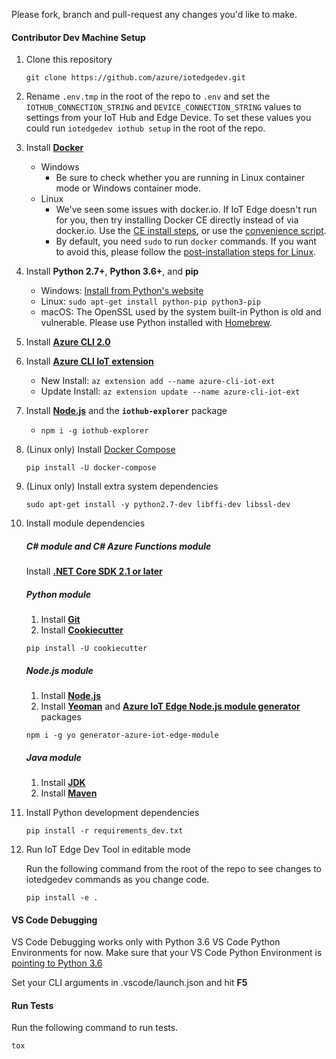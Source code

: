 Please fork, branch and pull-request any changes you'd like to make.

#### Contributor Dev Machine Setup

1. Clone this repository

    `git clone https://github.com/azure/iotedgedev.git`

1. Rename `.env.tmp` in the root of the repo to `.env` and set the `IOTHUB_CONNECTION_STRING` and `DEVICE_CONNECTION_STRING` values to settings from your IoT Hub and Edge Device. To set these values you could run `iotedgedev iothub setup` in the root of the repo.

1. Install **[Docker](https://docs.docker.com/engine/installation/)**
    - Windows    
        - Be sure to check whether you are running in Linux container mode or Windows container mode.
    - Linux
        - We've seen some issues with docker.io. If IoT Edge doesn't run for you, then try installing Docker CE directly instead of via docker.io. Use the [CE install steps](https://docs.docker.com/engine/installation/linux/docker-ce/ubuntu/#install-docker-ce), or use the [convenience script](https://docs.docker.com/engine/installation/linux/docker-ce/ubuntu/#install-using-the-convenience-script).
        - By default, you need `sudo` to run `docker` commands. If you want to avoid this, please follow the [post-installation steps for Linux](https://docs.docker.com/install/linux/linux-postinstall/#manage-docker-as-a-non-root-user).

1. Install **Python 2.7+**, **Python 3.6+**, and **pip**
    - Windows: [Install from Python's website](https://www.python.org/downloads/)
    - Linux: `sudo apt-get install python-pip python3-pip`
    - macOS: The OpenSSL used by the system built-in Python is old and vulnerable. Please use Python installed with [Homebrew](https://docs.brew.sh/Homebrew-and-Python).
    
1. Install **[Azure CLI 2.0](https://docs.microsoft.com/en-us/cli/azure/install-azure-cli?view=azure-cli-latest)**

1. Install **[Azure CLI IoT extension](https://github.com/Azure/azure-iot-cli-extension/)**

    - New Install: `az extension add --name azure-cli-iot-ext`
    - Update Install: `az extension update --name azure-cli-iot-ext`

1. Install **[Node.js](https://nodejs.org/en/download/)** and the **`iothub-explorer`** package

    - `npm i -g iothub-explorer`

1. (Linux only) Install [Docker Compose](https://docs.docker.com/compose/)

    ```
    pip install -U docker-compose
    ```

1. (Linux only) Install extra system dependencies

    ```
    sudo apt-get install -y python2.7-dev libffi-dev libssl-dev
    ```

1. Install module dependencies
    ##### C# module and C# Azure Functions module
    Install **[.NET Core SDK 2.1 or later](https://www.microsoft.com/net/download)**

    ##### Python module
    1. Install **[Git](https://git-scm.com/)**
    2. Install **[Cookiecutter](https://github.com/audreyr/cookiecutter)**
    ```
    pip install -U cookiecutter
    ```

    ##### Node.js module
    1. Install **[Node.js](https://nodejs.org/en/download/)**
    2. Install **[Yeoman](http://yeoman.io/)** and **[Azure IoT Edge Node.js module generator](https://github.com/Azure/generator-azure-iot-edge-module)** packages
    ```
    npm i -g yo generator-azure-iot-edge-module
    ```

    ##### Java module
    1. Install **[JDK](https://www.oracle.com/technetwork/java/javase/downloads/index.html)**
    1. Install **[Maven](https://maven.apache.org/)**

1. Install Python development dependencies

    ```
    pip install -r requirements_dev.txt
    ```

1. Run IoT Edge Dev Tool in editable mode

    Run the following command from the root of the repo to see changes to iotedgedev commands as you change code.

    ```
    pip install -e .
    ```
 
#### VS Code Debugging
VS Code Debugging works only with Python 3.6 VS Code Python Environments for now. Make sure that your VS Code Python Environment is [pointing to Python 3.6](https://code.visualstudio.com/docs/python/environments#_how-to-choose-an-environment)

Set your CLI arguments in .vscode/launch.json and hit **F5**
 
#### Run Tests

Run the following command to run tests.
    
`tox`